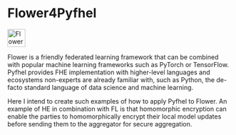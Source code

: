 # Flower4Pyfhel

<p align="left">
  <a href="https://flower.dev/">
    <img src="https://flower.dev/_next/image/?url=%2F_next%2Fstatic%2Fmedia%2Fflower_white_border.c2012e70.png&w=640&q=75" width="40px" alt="Flower Website" />
  </a>
</p>

Flower is a friendly federated learning framework that can be combined with popular machine learning frameworks such as PyTorch or TensorFlow. Pyfhel provides FHE implementation with higher-level languages and ecosystems non-experts are already familiar with, such as Python, the de-facto standard language of data science and machine learning.

Here I intend to create such examples of how to apply Pyfhel to Flower. An example of HE in combination with FL is that homomorphic encryption can enable the parties to homomorphically encrypt their local model updates before sending them to the aggregator for secure aggregation. 


